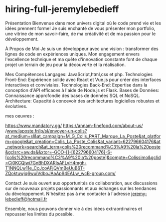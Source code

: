 # hiring-full-jeremylebedieff

Présentation
Bienvenue dans mon univers digital où le code prend vie et les idées prennent forme! Je suis enchanté de vous présenter mon portfolio, une vitrine de mon savoir-faire, de ma créativité et de ma passion pour le développement.

À Propos de Moi
Je suis un développeur avec une vision : transformer des lignes de code en expériences uniques. Mon engagement envers l'excellence technique et ma quête d'innovation constante font de chaque projet un terrain de jeu pour la découverte et la réalisation.

Mes Compétences
Langages:  JavaScript,html,css et php.
Technologies Front-End: Expérience solide avec React et Vue.js pour créer des interfaces interactives et conviviales.
Technologies Back-End: Expertise dans la conception d'API efficaces à l'aide de Node.js et Flask.
Bases de Données: Connaissance approfondie des bases de données SQL et NoSQL.
Architecture: Capacité à concevoir des architectures logicielles robustes et évolutives.

 mes oeuvres : 
 
https://www.mandatory.gg/ 
https://annam-finefood.com/about-us/
/www.laposte.fr/lp/sl/envoyer-un-colis?at_medium=sl&at_campaign=M_G_Colis_PART_Marque_La_Poste&at_platform=google&at_creation=Colis_La_Poste_Colis&at_variant=622796604176&at_network=search&at_term=colis%20recommand%C3%A9%20la%20poste&gclsrc=aw.ds&&xtor=-GOO-[]-[622796604176]-S-[colis%20recommand%C3%A9%20la%20poste]&compte=Colissimo&gclid=Cj0KCQjwi7GnBhDXARIsAFLvH4mgh-T1NNQLw11e_CcJcoAFjQVmBeUuB6T-ZQoktuwjq6wuiVdboJAaAp94EALw_wcB-group.com/


Contact
Je suis ouvert aux opportunités de collaboration, aux discussions sur de nouveaux projets passionnants et aux échanges sur les tendances du développement. N'hésitez pas à me contacter à l'adresse jeremy-lebedieff@hotmail.fr

Ensemble, nous pouvons donner vie à des idées extraordinaires et repousser les limites du possible.
